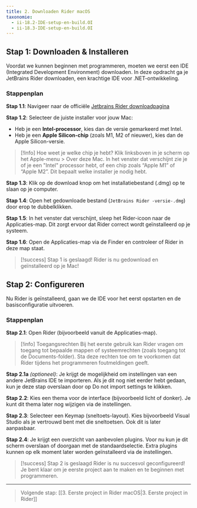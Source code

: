 ```yaml
---
title: 2. Downloaden Rider macOS
taxonomie:
  - ii-18.2-IDE-setup-en-build.OI
  - ii-18.3-IDE-setup-en-build.OI
---
```


## Stap 1: Downloaden & Installeren
Voordat we kunnen beginnen met programmeren, moeten we eerst een IDE (Integrated Development Environment) downloaden. In deze opdracht ga je JetBrains Rider downloaden, een krachtige IDE voor .NET-ontwikkeling.

### Stappenplan

**Stap 1.1**: Navigeer naar de officiële [Jetbrains Rider downloadpagina](https://www.jetbrains.com/rider/download/#section=mac)

**Stap 1.2**: Selecteer de juiste installer voor jouw Mac:
* Heb je een **Intel-processor**, kies dan de versie gemarkeerd met Intel.
* Heb je een **Apple Silicon-chip** (zoals M1, M2 of nieuwer), kies dan de Apple Silicon-versie.

> [!Info] Hoe weet je welke chip je hebt?
> Klik linksboven in je scherm op het Apple-menu > Over deze Mac. In het venster dat verschijnt zie je of je een "Intel" processor hebt, of een chip zoals “Apple M1” of “Apple M2”. Dit bepaalt welke installer je nodig hebt.

**Stap 1.3**: Klik op de download knop om het installatiebestand (.dmg) op te slaan op je computer.

**Stap 1.4**: Open het gedownloade bestand (`JetBrains Rider -versie-.dmg`) door erop te dubbelklikken.

**Stap 1.5**: In het venster dat verschijnt, sleep het Rider-icoon naar de Applicaties-map. Dit zorgt ervoor dat Rider correct wordt geïnstalleerd op je systeem.

**Stap 1.6**: Open de Applicaties-map via de Finder en controleer of Rider in deze map staat.

> [!success] Stap 1 is geslaagd!
> Rider is nu gedownload en geïnstalleerd op je Mac!

## Stap 2: Configureren
Nu Rider is geïnstalleerd, gaan we de IDE voor het eerst opstarten en de basisconfiguratie uitvoeren.

### Stappenplan

**Stap 2.1**: Open Rider (bijvoorbeeld vanuit de Applicaties-map).

> [!info] Toegangsrechten
> Bij het eerste gebruik kan Rider vragen om toegang tot bepaalde mappen of systeemrechten (zoals toegang tot de Documents-folder). Sta deze rechten toe om te voorkomen dat Rider tijdens het programmeren foutmeldingen geeft.

**Stap 2.1a** *(optioneel)*: Je krijgt de mogelijkheid om instellingen van een andere JetBrains IDE te importeren. Als je dit nog niet eerder hebt gedaan, kun je deze stap overslaan door op Do not import settings te klikken.

**Stap 2.2**: Kies een thema voor de interface (bijvoorbeeld licht of donker). Je kunt dit thema later nog wijzigen via de instellingen.

**Stap 2.3**: Selecteer een Keymap (sneltoets-layout). Kies bijvoorbeeld Visual Studio als je vertrouwd bent met die sneltoetsen. Ook dit is later aanpasbaar.

**Stap 2.4**: Je krijgt een overzicht van aanbevolen plugins. Voor nu kun je dit scherm overslaan of doorgaan met de standaardselectie. Extra plugins kunnen op elk moment later worden geïnstalleerd via de instellingen.

> [!success] Stap 2 is geslaagd
> Rider is nu succesvol geconfigureerd! Je bent klaar om je eerste project aan te maken en te beginnen met programmeren.

---

> Volgende stap: [[3. Eerste project in Rider macOS|3. Eerste project in Rider]]

